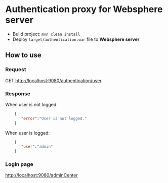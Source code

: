# Authentication proxy for Websphere server

- Build project: `mvn clean install`
- Deploy `target/authentication.war` file to **Websphere server**

## How to use

### Request

GET [http://localhost:9080/authentication/user](http://localhost:9080/authentication/user)

### Response

When user is not logged:
```json
    {
       "error":"User is not logged."
    }
```

When user is logged:
```json
    {
       "user":"admin"
    }
```


### Login page

[http://localhost:9080/adminCenter](http://localhost:9080/adminCenter)
